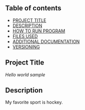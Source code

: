 ## Table of contents

- [PROJECT TITLE](#Project-Title)
- [DESCRIPTION](#Description)
- [HOW TO RUN PROGRAM](#How-to-run-program)
- [FILES USED](#Files-used)
- [ADDITIONAL DOCUMENTATION](#Additional-documentation)
- [VERSIONING](#Versioning)


## Project Title

*Hello world sample*

## Description
My favorite sport is hockey.
